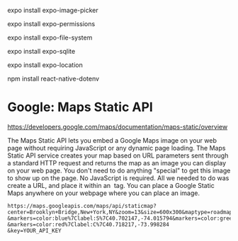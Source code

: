 expo install expo-image-picker

expo install expo-permissions

expo install expo-file-system

expo install expo-sqlite

expo install expo-location

npm install react-native-dotenv

# Google: Maps Static API

https://developers.google.com/maps/documentation/maps-static/overview

The Maps Static API lets you embed a Google Maps image on your web page without requiring JavaScript or any dynamic page loading. The Maps Static API service creates your map based on URL parameters sent through a standard HTTP request and returns the map as an image you can display on your web page. You don't need to do anything "special" to get this image to show up on the page. No JavaScript is required. All we needed to do was create a URL, and place it within an <img> tag. You can place a Google Static Maps anywhere on your webpage where you can place an image.

```
https://maps.googleapis.com/maps/api/staticmap?center=Brooklyn+Bridge,New+York,NY&zoom=13&size=600x300&maptype=roadmap
&markers=color:blue%7Clabel:S%7C40.702147,-74.015794&markers=color:green%7Clabel:G%7C40.711614,-74.012318
&markers=color:red%7Clabel:C%7C40.718217,-73.998284
&key=YOUR_API_KEY
```
